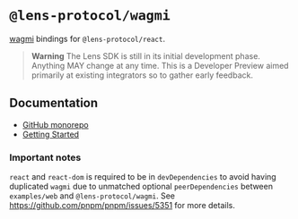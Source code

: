 # `@lens-protocol/wagmi`

[wagmi](https://wagmi.sh/) bindings for `@lens-protocol/react`.

> **Warning**
> The Lens SDK is still in its initial development phase. Anything MAY change at any time.
> This is a Developer Preview aimed primarily at existing integrators so to gather early feedback.

## Documentation

- [GitHub monorepo](https://github.com/lens-protocol/lens-sdk)
- [Getting Started](https://docs.lens.xyz/docs/sdk-react-getting-started)

### Important notes

`react` and `react-dom` is required to be in `devDependencies` to avoid having duplicated `wagmi` due to unmatched optional `peerDependencies` between `examples/web` and `@lens-protocol/wagmi`. See https://github.com/pnpm/pnpm/issues/5351 for more details.

